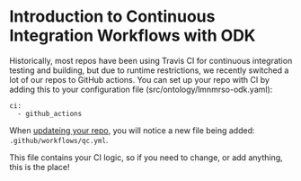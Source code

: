 # Introduction to Continuous Integration Workflows with ODK

Historically, most repos have been using Travis CI for continuous integration testing and building, but due to
runtime restrictions, we recently switched a lot of our repos to GitHub actions. You can set up your repo with CI by adding 
this to your configuration file (src/ontology/lmnmrso-odk.yaml):

```
ci:
  - github_actions
```

When [updateing your repo](RepoManagement.md), you will notice a new file being added: `.github/workflows/qc.yml`.

This file contains your CI logic, so if you need to change, or add anything, this is the place!

